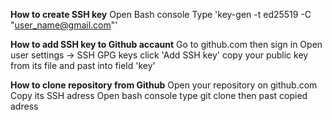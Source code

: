 **How to create SSH key**
	Open Bash console
	Type 'key-gen -t ed25519 -C "user_name@gmail.com"'

**How to add SSH key to Github accaunt**
	Go to github.com then sign in
	Open user settings -> SSH GPG keys
	click 'Add SSH key'
	copy your public key from its file and past into field 'key'

**How to clone repository from Github**
	Open your repository on github.com
	Copy its SSH adress
	Open bash console
	type git clone then past copied adress
